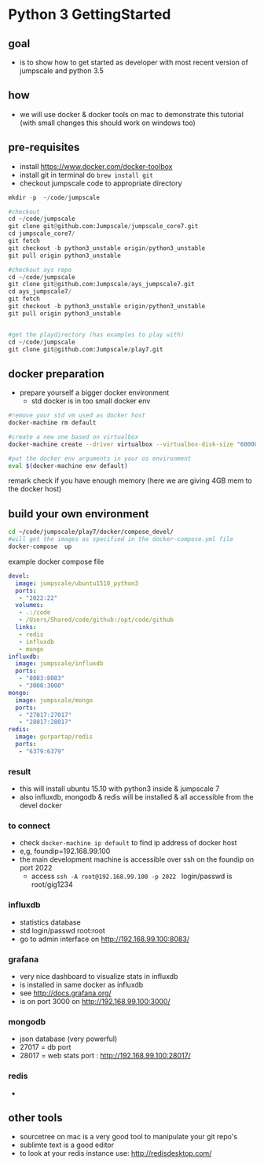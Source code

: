 # Python 3 GettingStarted

## goal 

- is to show how to get started as developer with most recent version of jumpscale and python 3.5


## how

- we will use docker & docker tools on mac to demonstrate this tutorial (with small changes this should work on windows too)


## pre-requisites

- install https://www.docker.com/docker-toolbox
- install git in terminal do ```brew install git```
- checkout jumpscale code to appropriate directory

```python
mkdir -p  ~/code/jumpscale

#checkout
cd ~/code/jumpscale
git clone git@github.com:Jumpscale/jumpscale_core7.git
cd jumpscale_core7/
git fetch
git checkout -b python3_unstable origin/python3_unstable
git pull origin python3_unstable

#checkout ays repo
cd ~/code/jumpscale
git clone git@github.com:Jumpscale/ays_jumpscale7.git
cd ays_jumpscale7/
git fetch
git checkout -b python3_unstable origin/python3_unstable
git pull origin python3_unstable


#get the playdirectory (has examples to play with)
cd ~/code/jumpscale
git clone git@github.com:Jumpscale/play7.git

```

## docker preparation

- prepare yourself a bigger docker environment
    - std docker is in too small docker env  

```bash
#remove your std vm used as docker host
docker-machine rm default

#create a new one based on virtualbox
docker-machine create --driver virtualbox --virtualbox-disk-size "60000" --virtualbox-cpu-count "2" --virtualbox-memory "4000" default

#put the docker env arguments in your os environment
eval $(docker-machine env default)

```

remark check if you have enough memory (here we are giving 4GB mem to the docker host)


## build your own environment

```bash
cd ~/code/jumpscale/play7/docker/compose_devel/
#will get the images as specified in the docker-compose.yml file
docker-compose  up

```

example docker compose file

```yaml
devel:
  image: jumpscale/ubuntu1510_python3
  ports:
   - "2022:22"
  volumes:
   - .:/code
   - /Users/Shared/code/github:/opt/code/github
  links:
   - redis
   - influxdb
   - mongo
influxdb:
  image: jumpscale/influxdb  
  ports:
   - "8083:8083"
   - "3000:3000"
mongo:
  image: jumpscale/mongo
  ports:
   - "27017:27017"
   - "28017:28017"
redis:
  image: gurpartap/redis
  ports:
   - "6379:6379"
```

### result
- this will install ubuntu 15.10 with python3 inside & jumpscale 7
- also influxdb, mongodb & redis will be installed & all accessible from the devel docker

### to connect
- check ```docker-machine ip default``` to find ip address of docker host
- e,g, foundip=192.168.99.100
- the main development machine is accessible over ssh on the foundip on port 2022
    - access ```ssh -A root@192.168.99.100 -p 2022 ``` login/passwd is root/gig1234

### influxdb
- statistics database
- std login/passwd root:root
- go to admin interface on http://192.168.99.100:8083/

### grafana
- very nice dashboard to visualize stats in influxdb
- is installed in same docker as influxdb
- see http://docs.grafana.org/
- is on port 3000  on http://192.168.99.100:3000/

### mongodb
- json database (very powerful)
- 27017 = db port
- 28017 = web stats port : http://192.168.99.100:28017/

### redis
- 



## other tools

- sourcetree on mac is a very good tool to manipulate your git repo's
- sublimte text is a good editor
- to look at your redis instance use: http://redisdesktop.com/
